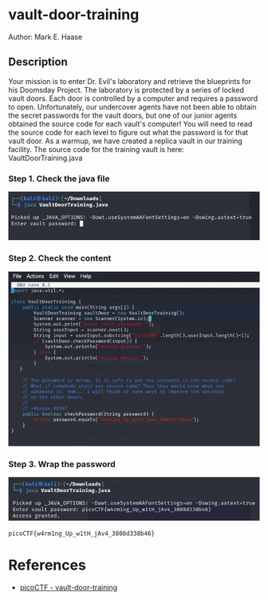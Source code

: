 # vault-door-training
Author: Mark E. Haase
## Description
Your mission is to enter Dr. Evil's laboratory and retrieve the blueprints for his Doomsday Project. The laboratory is protected by a series of locked vault doors. Each door is controlled by a computer and requires a password to open. Unfortunately, our undercover agents have not been able to obtain the secret passwords for the vault doors, but one of our junior agents obtained the source code for each vault's computer! You will need to read the source code for each level to figure out what the password is for that vault door. As a warmup, we have created a replica vault in our training facility. The source code for the training vault is here: VaultDoorTraining.java

### Step 1. Check the java file
![](./screenshots/01.png) <br>

### Step 2. Check the content
![](./screenshots/02.png) <br>

### Step 3. Wrap the password 
![](./screenshots/03.png) <br>
```
picoCTF{w4rm1ng_Up_w1tH_jAv4_3808d338b46} 
```
# References
- [picoCTF - vault-door-training](https://play.picoctf.org/practice/challenge/7?category=3&page=1)